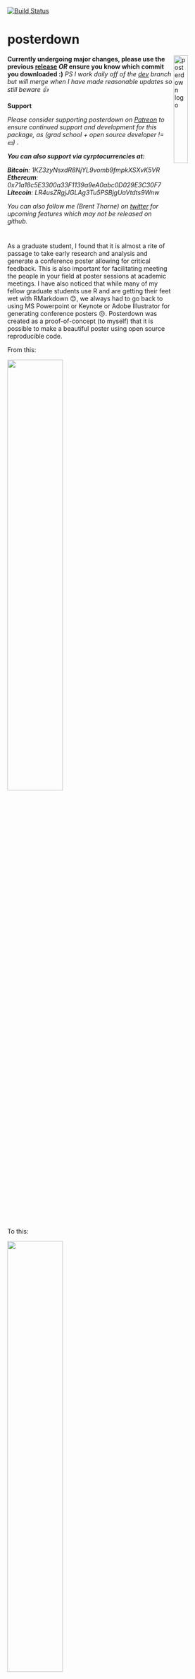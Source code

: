 [![Build Status](https://travis-ci.com/brentthorne/posterdown.svg?branch=master)](https://travis-ci.com/brentthorne/posterdown)

# posterdown

<img src="images/posterdown_hexapril2019.png" alt="posterdown logo" align="right" width = "25%" height="25%"/>

**Currently undergoing major changes, please use the previous [release](https://github.com/brentthorne/posterdown/releases) _OR_ ensure you know which commit you downloaded :)** _PS I work daily off of the [dev](https://github.com/brentthorne/posterdown/tree/dev) branch but will merge when I have made reasonable updates so still beware :thumbsup:_

**Support**

_Please consider supporting posterdown on [Patreon](https://www.patreon.com/brentthorne) to ensure continued support and development for this package, as (grad school + open source developer != :dollar:) ._

_**You can also support via cyrptocurrencies at:**_

_**Bitcoin**: 1KZ3zyNsxdR8NjYL9vomb9fmpkXSXvK5VR <br>_
_**Ethereum**: 0x71a18c5E3300a33F1139a9eA0abc0D029E3C30F7 <br>_
_**Litecoin**: LR4usZRgjJGLAg3Tu5PSBjgUaVtdts9Wnw <br>_

_You can also follow me (Brent Thorne) on [twitter](twitter.com/brentthorne18) for upcoming features which may not be released on github._

#

As a graduate student, I found that it is almost a rite of passage to take early research and analysis and generate a conference poster allowing for critical feedback. This is also important for facilitating meeting the people in your field at poster sessions at academic meetings. I have also noticed that while many of my fellow graduate students use R and are getting their feet wet with RMarkdown :blush:, we always had to go back to using MS Powerpoint or Keynote or Adobe Illustrator for generating conference posters :unamused:. Posterdown was created as a proof-of-concept (to myself) that it is possible to make a beautiful poster using open source reproducible code.

From this:

<img src="images/code_pic.png" width="50%" height="50%">

To this:

[<img src="images/example_poster1.png" width="50%" height="50%">](https://brentthorne.github.io/posterdown_html_showcase/)

**NEW OPTION #1:**

[<img src="images/betterposterland.jpg" width="50%" height="50%">](https://twitter.com/brentthorne18/status/1115096932068790272)

**NEW OPTION #2:**

[<img src="images/betterposterport.png" width="50%" height="50%">](https://twitter.com/brentthorne18/status/1115096932068790272)

Please feel free to give me feedback or requests for changes in the [issues](https://github.com/brentthorne/posterdown/issues) page. I am currently finishing up my Master's degree so I will have limited time to work on updating this package in the next few months but, nevertheless, I will do what I can! :smile: 

#### Citation

To cite `posterdown` in publications, use:

`W. Brent Thorne (2019). posterdown: An R Package Built to Generate Reproducible Conference Posters for the Academic and Professional World Were Powerpoint and Pages Just Wont Cut It. R package version 0.1.2.`

A BibTeX entry for LaTeX users is:

```
  @Manual{posterdown,
    title = {posterdown: An R Package Built to Generate Reproducible Conference Posters for the Academic and Professional World Were Powerpoint and Pages Just Wont Cut It},
    author = {W. Brent Thorne},
    year = {2019},
    url = {https://github.com/brentthorne/posterdown},
    note = {R package version 0.1.2},
  }
```
## Installation

You can install and use **posterdown** from github using the `devtools` package as seen below.

> **NOTE on posterdown_html():**  This requires a recent version of Pandoc (>= 2.2.3). If you use RStudio, you are recommended to install the [Preview version](https://www.rstudio.com/products/rstudio/download/preview/) (>= 1.2.1070), which has bundled Pandoc 2.x, otherwise you need to install Pandoc separately.

```r

devtools::install_github("brentthorne/posterdown")

```

### Instructions if you have never used RMarkdown

#### For HTML and LaTeX

1. Install `devtools` package

```r
install.packages("devtools")
```

2. Install `posterdown` from github repo

```r
devtools::install_github("brentthorne/posterdown")
```
#### LaTeX Only

3. Install `tinytex`Latex libraries:

```r
tinytex::install_tinytex()
```

 > _**NOTE:** This will take some time to load the LaTex Packages but is the best option (in my opinion) for keeping your Latex library as small as possible. After the first download of these libraries you will not need to do this again. To confirm that Tinytex is properly installed use: `tinytex:::is_tinytex()` and you should get a value of `TRUE` in the console._
    
>_**NOTE:** If you have conflicting versions of Latex (i.e. tinytex and MacTex), you could have problems rendering your poster. You may need to uninstall all versions, then start over by installing posterdown and tinytex from scratch._ 

## Overview

The **posterdown** package provides a familiar workflow for those used to working in [RMarkdown](https://rmarkdown.rstudio.com/). This package has ~~two~~ _four_ templates **`posterdown_latex`**, **`posterdown_html`**, **`posterdown_betterland`**, and **`posterdown_betterport`**

### HTML

**`posterdown_betterland`** uses the [#betterposter](https://twitter.com/mikemorrison/status/1110191245035479041) design to layout your poster in a new and exciting way. Stand out from the crowd and encourage meaningful discussion with your work! More to come on this poster desing and how to use is soon!

**`posterdown_betterport`** uses the portrait version of the [#betterposter](https://twitter.com/mikemorrison/status/1110191245035479041) design.

**`posterdown_html`** utilizes the wonderful work being done by @RLesur and @yihui on [pagedown](github.com/rstudio/pagedown). This method allows for some cool features like the ability to run an html wiget (aka shiny app or a leaflet map) live in the poster (unless you print it obviously). It even allows for integration with one of my favourite R packages [gganimate](github.com/thomasp85/gganimate). 

Behind the scenes is the `template.html` file which contains both the `html` and `css` code. If you are interested in building your own template I reccommened checking out this great resource from [bookdown](https://bookdown.org/yihui/bookdown/templates.html).

### LaTeX

**`posterdown_latex`** (formerly `posterdown_pdf`) uses LaTeX to generate the PDF posters, more specifically it uses the [Memoir Latex](http://texdoc.net/texmf-dist/doc/latex/memoir/memman.pdf) class. Memoir was chosen for its flexibility in page sizing as well as its thorough documentation. I am fairly new to the world of Latex, and found this class to have a reasonable amount of customization available, at least for my skill level. If there are any users who think there may be better options for down the road I am more than willing to listen!

## Using posterdown from RStudio

To use **posterdown** from RStudio:

1. Install the latest [RStudio](http://www.rstudio.com/products/rstudio/download/).

2. Install the **posterdown** package: 

```r
devtools::install_github("brentthorne/posterdown")
```
    
3. Use the **File / New File / R Markdown.. / From Template / Posterdown HTML**  or **Posterdown LaTeX** dialog pathway to create a conference poster.

    ![New R Markdown](images/posterdown_picture.png)

>   _**NOTE:** If you do not see the **Posterdown HTML** or **Posterdown LaTeX** templates in this dialogue box, restart the R session or close and re-open RStudio._

## Using posterdown outside of RStudio

1. Install [pandoc](http://pandoc.org) using the [instructions for your platform](https://github.com/rstudio/rmarkdown/blob/master/PANDOC.md).

2. Install the **rmarkdown** and **posterdown** packages:

```r
devtools::install_github("brentthorne/posterdown")
```

3. Use the `rmarkdown::draft()` function to create articles:

```r
rmarkdown::draft("MyPoster.Rmd", template = "posterdown_html", package = "posterdown")
```

## Customization

YAML header options have been created to provide more freedom in design (i.e. colours, number of columns, and sizing) to fit a wide variety of requirements. Here are the default YAML options found in the `.Rmd` file:

### Poster Size & Default Font

|     Option    | Compatability | Description |
|:---------------:|:--------------------:|-----------------|
| `poster_height` | HTML, LaTeX | Height of the final poster output. Units can be: "in", "mm", "cm" |
| `poster_width` | HTML, LaTeX |  Width of the final poster output. Units can be: "in", "mm", "cm" |
| `font_family` | HTML, LaTeX |  Selects the font family to be used on the poster. <br><br> **HTML:** This applies to the entire document, however you can easily change individual fonts, see **`titletext_fontfamily`** <br><br> **LaTeX:** In the future I will try to implement multiple font families for various components of the poster (such as different fonts for the title versus the main body text).  For now, only standard Latex fonts are available, see [here](https://www.overleaf.com/learn/latex/Font_typefaces) for a list of possible options.|
| `font_size` | LaTeX |  Represents the point value for `\normaltextsize` in latex. All other font sizes are adjusted from this baseline. For example, if the title in the skeleton document is given the Latex command `\Huge`, meaning that the title text will be "huge" relative to the `font_size` chosen. See [Here](https://www.overleaf.com/learn/latex/Font_sizes,_families,_and_styles) for a useful resource for a better understanding of the Latex text sizing options. See **`body_textsize`** for **HTML** equivalent. |

### Title Box Options

#### Essential Information

|     Option    | Compatability | Description |
|:--------------:|:-:|------------|
| `title` | HTML, LaTeX | Poster title, acts as you would expect from RMarkdown.<br><br> **HTML:** You can add line breaks in your title with `<br>`  <br><br> **LaTeX:** You can add line breaks in your title with `\break`. |
| `author` | HTML, LaTeX | List of authors. <br><br> **HTML:** Supports listing authors, will soon add support for linked affiliations. <br><br> **LaTeX:** as of now only has true support for a single author, however I have provided a hacky way to have many authors until I can find the time to figure out how to implement something like the [rticles](https://github.com/rstudio/rticles/blob/master/inst/rmarkdown/templates/mdpi_article/skeleton/skeleton.Rmd) packages does|
| `affiliation` | HTML, LaTeX | Author affiliations, which just as the `author` section is currently a hacky version of what I would ultimately like to produce. |

#### Style & Formatting

|     Option    | Compatability | Description |
|:--------------:|:-:|------------|
| `titlebox_bgcol` | HTML, LaTeX | Colour of the background for the Title Box area of the poster.|
| `titlebox_bordercol` | HTML, LaTeX | Colour of the border for the Title Box area of the poster.|
| `titlebox_shape` | LaTeX | Shape of the corners for the Title box (Options include: `south` or `uphill`. For all corners to be sharp use the option `"all"`. For more options please see the **[tcolorbox manual](https://mirror.hmc.edu/ctan/macros/latex/contrib/tcolorbox/tcolorbox.pdf)** and search for "sharp corners", **HINT** there are LOTS of options there :smile: . |
| `titlebox_borderwidth` | HTML, LaTeX | Width of the Top Title Box border. |
| `title_textcol` | HTML, LaTeX | Colour of the titlebox title text (AKA your title). |
| `author_textcol` | HTML, LaTeX | Colour of the author text. |
| `affiliation_textcol` | HTML, LaTeX | Colour of the affiliation text. |
| `title_textsize`| HTML, LaTeX | Title font size. <br><br> **HTML:** You can use specific sizes, see this [link](https://www.w3schools.com/cssref/pr_font_font-size.asp) for more on text sizes in html/css. <br><br> **LaTeX:** Sizes can be one of: "tiny", "scriptsize", "footnotesize", "small", "normalsize", "large", "Large", "LARGE", "huge" or "Huge", see `font_size` above for more information.
| `author_textsize`|  HTML, LaTeX | Author list font size
| `affiliation_textsize`| HTML, LaTeX | Affiliations list font size

#### Adding Logos

|     Option    | Compatability | Description |
|:--------------:|:-:|------------|
| `logoleft_name` | HTML, LaTeX | Name of the image file you want to use for the logo to the **left**. |
| `logoleft_width` |  LaTeX |Width of the image you chose (**Note**: The height will adjust automatically based on the width to avoid distortion :smile:) |
| `logoleft_xshift` |  LaTeX | Value to move the image along the x-axis based on the anchor being the **left** bottom corner. |
| `logoleft_yshift` | LaTeX | Value to move the image along the y-axis based on the anchor being the **left** bottom corner. |
| `logoright_name` | HTML, LaTeX | Name of the image file you want to use for the logo to the **right**. |
| `logoright_width` | LaTeX | Width of the image you chose (**Note**: The height will adjust automatically based on the width to avoid distortion :smile:) |
| `logoright_xshift` | LaTeX | Value to move the image along the x-axis based on the anchor being the **right** bottom corner. |
| `logoright_yshift` | LaTeX | Value to move the image along the y-axis based on the anchor being the **right** bottom corner. |

### Poster Body Options

|     Option    | Compatability | Description |
|:--------------:|:-:|------------|
| `body_bgcol`| HTML, LaTeX | Background colour of the poster's main body. |
| `body_textsize`| HTML, LaTeX | Font size of the poster's main paragraphs from the body. <br><br> **HTML:** You can use specific sizes, see this [link](https://www.w3schools.com/cssref/pr_font_font-size.asp) for more on text sizes in html/css. <br><br> **LaTeX:** Sizes can be one of: "tiny", "scriptsize", "footnotesize", "small", "normalsize", "large", "Large", "LARGE", "huge" or "Huge", see `font_size` above for more information.  |
| `body_textcol` | HTML, LaTeX | Colour of the main body text. |
| `column_numbers` |  HTML, LaTeX | Number of columns you wish for the poster to have in the main section of the poster. |
| `column_margins` | HTML, LaTeX | Spcaing between each column as well as the edge of the poster.|
| `columnline_col` | HTML, LaTeX | Colour of the line which divides each column in the poster. |
| `columnline_width` | HTML, LaTeX | Width of line between each column. |
| `columnline_style` | HTML | Choose from: `solid`, `dashed`, `dotted` etc. See more [here](https://www.w3schools.com/css/css_border.asp).

#### Section Title Styling

|     Option    | Compatability | Description |
|:--------------:|:-:|------------|
| `sectitle_textcol` | HTML, LaTeX | Colour of the Section Title Text. |
| `sectitle_bgcol` | HTML, LaTeX | Colour of the section title box. |
| `sectitle_bordercol` | HTML, LaTeX | Colour of the border around the section text box. |
| `sectitle_borderwidth` | HTML, LaTeX | Thickness of the section title box border. |
| `sectitle_boxshape` | HTML, LaTeX | Shape of the corners for the section title box. <br><br> **HTML:** Can be a single value such as `4mm` which will apply rounding to all corners, up to 4 values which will change the roundness for each corner individually. See [this](https://www.w3schools.com/css/css3_borders.asp) for more help.  <br><br> **LaTeX:** Options such as `south` or `uphill`. For all corners to be sharp use the option `"all"`. For more options please see the [tcolorbox manual](https://mirror.hmc.edu/ctan/macros/latex/contrib/tcolorbox/tcolorbox.pdf) and search for "sharp corners", **HINT** there are LOTS of options there :smile: . |

### Bibliography Options

|     Option    | Compatability | Description |
|:--------------:|:-:|------------|
| `bibliography` | HTML, LaTeX | Name of the `.bib`. file which you are using to source material. <br><br> **HTML:** Use this as you would in a typical RMarkdown document. You can also use a custom `csl` file. See the Rmarkdown examples [here](https://rmarkdown.rstudio.com/authoring_bibliographies_and_citations.html).  <br><br> **LaTeX:** As of right now only `biblatex` is working but I intend to add support for `natbib` which is my preference.
| `bibliography_spacing` | LaTeX | Sets the mutiplier for line spacing between bibliography entries, default value is `0.8`. Useful if you need to squeeze more space from somewhere.
| `bibliography_textsize`| HTML, LaTeX | Bibliography font size |

### Other

|     Option    | Compatability | Description |
|:--------------:|:-:|------------|
| `cite_col` | LaTeX | Colour of the citation link elements when using `biblatex`. |
| `url_col` | LaTeX | Colour of URL links specifically. |
| `link_col` | HTML, LaTeX | Colour of in-document links (example would be referencing a Figure or a Table). |
| `footnote_textcol` | LaTeX | Colour of the footnote text. |
| `header-includes` | LaTeX | (Optional) Content to include in the header, provided as a one line command or a YAML list with one command per line. For example, to use a sans-serif font as the default font: `header-includes: \renewcommand{\familydefault}{\sfdefault}`.|
| `output` | HTML, LaTeX | For generating `posterdown_html` or `posterdown_latex`, in the future other poster designs or templates may be made for this package and thus this option in the YAML will be more flexible. `posterdown_pdf` will be kept for legacy use but will not be updated, new projects which would have used it should now use `posterdown_latex`.|

## Markdown Customization

As you add content to your RMarkdown file, you will notice that the output pdf will fill in columns from left to right, and from top to bottom within columns. If you have more content for your poster than available space on the default poster, it will spill onto a second page. If this occurs, you can try adding more columns and decreasing the font size (both in the YAML header) to make it work. Or, of course, edit the content to make it shorter. :smile:

## To Do List (When Not Writing my Master's Thesis)

1. posterdown_html()

	- [ ] Better citation support
	- [ ] Provide colour pallete options for the people who don't want to change every single individual colour in the poster.

2. posterdown_latex()

	- [x] ~~Support for changing the size of the poster~~
	- [ ] Support for Natbib
	- [ ] Support for nbib from PubMed
	- [x] ~~Support for logo placement in the title bar section of poster~~ :tada:
	- [ ] Gradient colour options
	- [ ] True YAML multi-author/ multi-affiliation support
	- [x] Toggle citation section on/off as per user's choice (**KIND OF DONE BUT NEEDS WORK**)
	- [x] ~~Make colour options standardized (probably hex colours if possible)~~
	- [ ] Allow users to choose colour options from a palette??
	- [x] ~~Fill/style Section headings if user wishes~~

3. Other
	- [ ] Make a showcase of awesome posters made from `posterdown` :smile:.
	- [ ] Make a video series similar to [GeomaTECHs](https://www.youtube.com/channel/UCTalI0S14Ek6DcvvvFIFPOg) for tutorial on this package.



